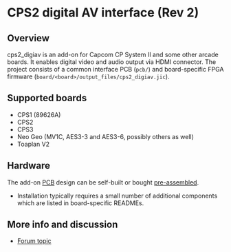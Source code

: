 CPS2 digital AV interface (Rev 2)
==============

Overview
--------------------------
cps2_digiav is an add-on for Capcom CP System II and some other arcade boards. It enables digital video and audio output via HDMI connector. The project consists of a common interface PCB (`pcb/`) and board-specific FPGA firmware (`board/<board>/output_files/cps2_digiav.jic`).

Supported boards
--------------------------
* CPS1 (89626A)
* CPS2
* CPS3
* Neo Geo (MV1C, AES3-3 and AES3-6, possibly others as well)
* Toaplan V2

Hardware
--------------------------
The add-on [PCB](https://oshpark.com/shared_projects/fxG9hou9) design can be self-built or bought [pre-assembled](https://videogameperfection.com/products/cps2-cps3-digital-av-interface-diy-kit/).

* Installation typically requires a small number of additional components which are listed in board-specific READMEs.

More info and discussion
--------------------------
* [Forum topic](http://shmups.system11.org/viewtopic.php?f=6&t=59479&p=1266977)
